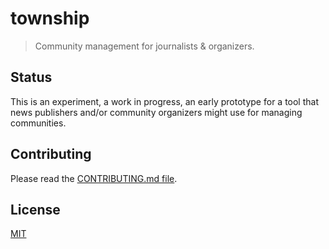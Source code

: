 # township

> Community management for journalists & organizers.

## Status

This is an experiment, a work in progress, an early prototype for a tool that news publishers and/or community organizers might use for managing communities.

## Contributing

Please read the [CONTRIBUTING.md file](CONTRIBUTING.md).

## License

[MIT](LICENSE.md)